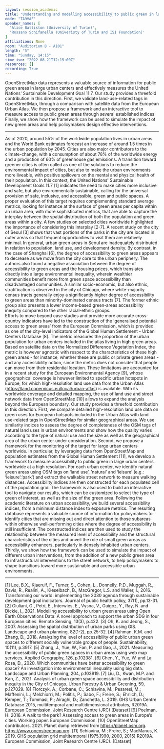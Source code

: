 ```yaml
---
layout: session_academic
title: "Understanding and modelling accessibility to public green in large urban centers using OpenStreetMap data"
code: "TA9VAF"
speaker_names: [
  'Alice Battiston (University of Turin)',
  'Rossano Schifanella (Univeristy of Turin and ISI Foundation)'
]
affiliations: None
room: "Auditorium B - A101"
length: "5"
time: "Sunday, 14:15"
time_iso: "2022-08-21T12:15:00Z"
resources: []
recording: True
---
```


OpenStreetMap data represents a valuable source of information for public green areas in large urban centers and effectively measures the United Nations' Sustainable Development Goal 11.7. Our study provides a threefold contribution in this direction. First, we validate land-use-related tags in OpenStreetMap, through a comparison with satellite data from the European Urban Atlas. We then propose a framework and an interactive tool to measure access to public green areas through several established indices. Finally, we show how the framework can be used to simulate the impact of new green areas and help policymakers design effective interventions.

<hr>

As of 2020, around 55% of the worldwide population lives in urban areas and the World Bank estimates forecast an increase of around 1.5 times in the urban population by 2045. Cities are also major contributors to the climate-change, with a consumption of about 78% of the worldwide energy and a production of 60% of greenhouse gas emissions. A transition toward greener cities is often called as one of the solutions to reduce the environmental impact of cities, but also to make the urban environments more liveable, with positive spillovers on the mental and physical health of their population. In this context, the United Nations' Sustainable Development Goals 11.7 [1] indicates the need to make cities more inclusive and safe, but also environmentally sustainable, calling for the universal provision of safe, inclusive, and accessible, green and public spaces.  A proper evaluation of this target requires complementing standard average metrics, looking for instance at the surface of green areas per capita within an urban area, with more sophisticated metrics, that are able to capture the interplay between the spatial distribution of both the population and green areas within a city. 
A few studies on selected cities worldwide highlighted the importance of considering this interplay [2-7].
A recent study on the city of Seoul [3] shows that vast portions of the parks in the city are located in outer areas so that frequent opportunities to visit them are relatively minimal. In general, urban green areas in Seoul are inadequately distributed in relation to population, land use, and development density. By contrast, in the case of Shanghai [6], the degree of accessibility to green areas appears to decrease as we move from the city core to the urban periphery. The authors also found a negative association between the degree of accessibility to green areas and the housing prices, which translates directly into a large environmental inequality, wherein wealthier communities benefit more from green space accessibility than disadvantaged communities. A similar socio-economic, but also ethnic, stratification is observed in the city of Chicago, where white-majority census tracts generally enjoy a significantly higher degree of accessibility to green areas than minority-dominated census tracts [7]. The former ethnic group also presents a lower income-based green-areas accessibility inequity compared to the other racial-ethnic groups.  
Efforts to move beyond case studies and provide more accurate cross-country indicators have led to the construction of the 'generalised potential access to green areas’ from the European Commission, which is provided as one of the city-level indicators of the Global Human Settlement - Urban Centers Database [8]. The metric measures the proportion of the urban population for urban centers included in the atlas living in high green areas. Based on satellite data on the Normalized Difference Vegetation Index, the metric is however agnostic with respect to the characteristics of these high green areas - for instance, whether these are public or private green areas - and any accessibility notion, since the metric does not consider that people can move from their residential location. These limitations are accounted for in a recent study for the European Environmental Agency [9], whose geographical coverage is however limited to specific urban hotspots in Europe, for which high-resolution land use data from the Urban Atlas (https://land.copernicus.eu/local/urban-atlas) is available. 
With its worldwide coverage and detailed mapping, the use of land use and street network data from OpenStreetMap [10] allows to expand the analysis beyond the European boundary. Our study provides a threefold contribution in this direction. First, we compare detailed high-resolution land use data on green uses for European hotspots included in the Urban Atlas with land use-related tags in OpenStreetMap for similar geographical areas. We use similarity indices to assess the degree of completeness of the OSM tags of natural land uses in urban environments and show how the quality varies according to the type of natural use and the size as well as the geographical area of the urban center under consideration. Second, we propose a framework for the monitoring of the target for large urban centers worldwide. In particular, by leveraging data from OpenStreetMap and population estimates from the Global Human Settlement [11], we develop a framework to measure accessibility to public green in large urban centers worldwide at a high resolution. For each urban center, we identify natural green areas using OSM tags on ‘land use’, ’natural’ and ‘leisure’ (e.g.: ‘leisure’:’park’) and extract the walkable street network to measure walking distances. Accessibility indices are then constructed for each populated cell of the population grid. The framework is also used to build an interactive tool to navigate our results, which can be customized to select the type of green of interest, as well as the size of the green area. Following the academic literature on urban accessibility, we build several accessibility indices, from a minimum distance index to exposure metrics. The resulting database represents a valuable source of information for policymakers to identify cities that are missing out and direct attention to those subareas within otherwise well-performing cities where the degree of accessibility is still insufficient. The constructed indices are then used to study the relationship between the measured level of accessibility and the structural characteristics of the cities and unveil the role of small green areas as accessibility enhancers, particularly in densely inhabited urban centers. Thirdly, we show how the framework can be used to simulate the impact of different urban interventions, from the addition of a new public green area to infrastructural interventions to the street network, to help policymakers to shape transitions toward more sustainable and accessible urban environments.

<hr>

[1] Lee, B.X., Kjaerulf, F., Turner, S., Cohen, L., Donnelly, P.D., Muggah, R., Davis, R., Realini, A., Kieselbach, B., MacGregor, L.S. and Waller, I., 2016. Transforming our world: implementing the 2030 agenda through sustainable development goal indicators. Journal of public health policy, 37(1), pp.13-31.
[2] Giuliani, G., Petri, E., Interwies, E., Vysna, V., Guigoz, Y., Ray, N. and Dickie, I., 2021. Modelling accessibility to urban green areas using Open Earth Observations Data: A novel approach to support the urban SDG in four European cities. Remote Sensing, 13(3), p.422.
[3] Oh, K. and Jeong, S., 2007. Assessing the spatial distribution of urban parks using GIS. Landscape and urban planning, 82(1-2), pp.25-32.
[4] Rahman, K.M. and Zhang, D., 2018. Analyzing the level of accessibility of public urban green spaces to different socially vulnerable groups of people. Sustainability, 10(11), p.3917.
[5] Zhang, J., Yue, W., Fan, P. and Gao, J., 2021. Measuring the accessibility of public green spaces in urban areas using web map services. Applied Geography, 126, p.102381.
[6] Chen, Y., Yue, W. and La Rosa, D., 2020. Which communities have better accessibility to green space? An investigation into environmental inequality using big data. Landscape and Urban Planning, 204, p.103919.
[7] Liu, D., Kwan, M.P. and Kan, Z., 2021. Analysis of urban green space accessibility and distribution inequity in the City of Chicago. Urban Forestry &amp; Urban Greening, 59, p.127029.
[8] Florczyk, A.; Corbane, C.; Schiavina, M.; Pesaresi, M.; Maffenini, L.; Melchiorri, M.; Politis, P.; Sabo, F.; Freire, S.; Ehrlich, D.; Kemper, T.; Tommasi, P.; Airaghi, D.; Zanchetta, L. 2019. GHS Urban Centre Database 2015, multitemporal and multidimensional attributes, R2019A. European Commission, Joint Research Centre (JRC) [Dataset]
[9] Poelman, H. 2016. A walk to the park? Assessing access to green areas in Europe’s cities. Working paper. European Commission.
[10] OpenStreetMap contributors. 2021. Planet dump retrieved from https://planet.osm.org. https://www.openstreetmap.org.
[11] Schiavina, M.; Freire, S.; MacManus, K. 2019. GHS population grid multitemporal (1975,1990, 2000, 2015) R2019A. European Commission, Joint Research Centre (JRC). [Dataset]

